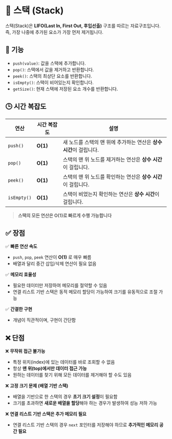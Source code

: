 # 📌 스택 (Stack)

스택(Stack)은 **LIFO(Last In, First Out, 후입선출)** 구조를 따르는 자료구조입니다.
즉, 가장 나중에 추가된 요소가 가장 먼저 제거됩니다.

## 🚀 기능

- `push(value)`: 값을 스택에 추가합니다.
- `pop()`: 스택에서 값을 제거하고 반환합니다.
- `peek()`: 스택의 최상단 요소를 반환합니다.
- `isEmpty()`: 스택이 비어있는지 확인합니다.
- `getSize()`: 현재 스택에 저장된 요소 개수를 반환합니다.

## 🕒 시간 복잡도

| 연산        | 시간 복잡도 | 설명                                                               |
| ----------- | ----------- | ------------------------------------------------------------------ |
| `push()`    | **O(1)**    | 새 노드를 스택의 맨 위에 추가하는 연산은 **상수 시간**이 걸립니다. |
| `pop()`     | **O(1)**    | 스택의 맨 위 노드를 제거하는 연산은 **상수 시간**이 걸립니다.      |
| `peek()`    | **O(1)**    | 스택의 맨 위 노드를 확인하는 연산은 **상수 시간**이 걸립니다.      |
| `isEmpty()` | **O(1)**    | 스택이 비었는지 확인하는 연산은 **상수 시간**이 걸립니다.          |

> **스택의 모든 연산은 O(1)로 빠르게 수행 가능합니다**

## ✅ 장점

✅ **빠른 연산 속도**

- `push`, `pop`, `peek` 연산이 **O(1)** 로 매우 빠름
- 배열과 달리 중간 삽입/삭제 연산이 필요 없음

✅ **메모리 효율성**

- 필요한 데이터만 저장하여 메모리를 절약할 수 있음
- 연결 리스트 기반 스택은 동적 메모리 할당이 가능하여 크기를 유동적으로 조절 가능

✅ **간결한 구현**

- 개념이 직관적이며, 구현이 간단함

## ❌ 단점

❌ **무작위 접근 불가능**

- 특정 위치(index)에 있는 데이터를 바로 조회할 수 없음
- 항상 **맨 위(top)에서만 데이터 접근 가능**
- 원하는 데이터를 찾기 위해 모든 데이터를 제거해야 할 수도 있음

❌ **고정 크기 문제 (배열 기반 스택)**

- 배열을 기반으로 한 스택의 경우 **초기 크기 설정**이 필요함
- 크기를 초과하면 **새로운 배열을 할당**해야 하는 경우가 발생하여 성능 저하 가능

❌ **연결 리스트 기반 스택은 추가 메모리 필요**

- 연결 리스트 기반 스택의 경우 `next` 포인터를 저장해야 하므로 **추가적인 메모리 공간 필요**
